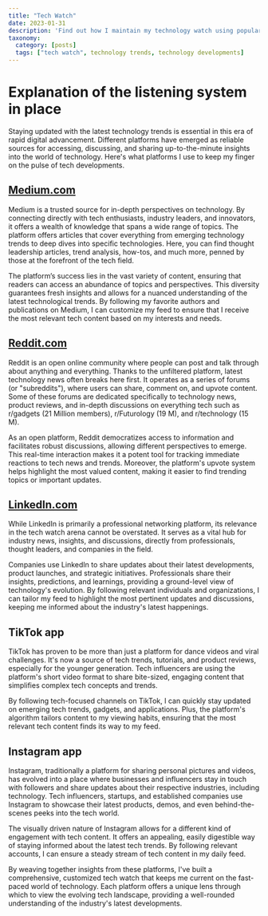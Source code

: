 ```yaml
---
title: "Tech Watch"
date: 2023-01-31
description: 'Find out how I maintain my technology watch using popular online platforms. From Medium to TikTok, follow my approach to stay informed on technology trends and developments.'
taxonomy:
  category: [posts]
  tags: ["tech watch", technology trends, technology developments]
---
```


# Explanation of the listening system in place

Staying updated with the latest technology trends is essential in this era of rapid digital advancement. Different platforms have emerged as reliable sources for accessing, discussing, and sharing up-to-the-minute insights into the world of technology. Here's what platforms I use to keep my finger on the pulse of tech developments.

## [Medium.com](http://medium.com/)

Medium is a trusted source for in-depth perspectives on technology. By connecting directly with tech enthusiasts, industry leaders, and innovators, it offers a wealth of knowledge that spans a wide range of topics. The platform offers articles that cover everything from emerging technology trends to deep dives into specific technologies. Here, you can find thought leadership articles, trend analysis, how-tos, and much more, penned by those at the forefront of the tech field.

The platform’s success lies in the vast variety of content, ensuring that readers can access an abundance of topics and perspectives. This diversity guarantees fresh insights and allows for a nuanced understanding of the latest technological trends. By following my favorite authors and publications on Medium, I can customize my feed to ensure that I receive the most relevant tech content based on my interests and needs.

## [Reddit.com](http://reddit.com/)

Reddit is an open online community where people can post and talk through about anything and everything. Thanks to the unfiltered platform, latest technology news often breaks here first. It operates as a series of forums (or "subreddits"), where users can share, comment on, and upvote content. Some of these forums are dedicated specifically to technology news, product reviews, and in-depth discussions on everything tech such as r/gadgets (21 Million members), r/Futurology (19 M), and r/technology (15 M).

As an open platform, Reddit democratizes access to information and facilitates robust discussions, allowing different perspectives to emerge. This real-time interaction makes it a potent tool for tracking immediate reactions to tech news and trends. Moreover, the platform's upvote system helps highlight the most valued content, making it easier to find trending topics or important updates.

## [LinkedIn.com](http://linkedin.com/)

While LinkedIn is primarily a professional networking platform, its relevance in the tech watch arena cannot be overstated. It serves as a vital hub for industry news, insights, and discussions, directly from professionals, thought leaders, and companies in the field.

Companies use LinkedIn to share updates about their latest developments, product launches, and strategic initiatives. Professionals share their insights, predictions, and learnings, providing a ground-level view of technology's evolution. By following relevant individuals and organizations, I can tailor my feed to highlight the most pertinent updates and discussions, keeping me informed about the industry's latest happenings.

## TikTok app

TikTok has proven to be more than just a platform for dance videos and viral challenges. It's now a source of tech trends, tutorials, and product reviews, especially for the younger generation. Tech influencers are using the platform's short video format to share bite-sized, engaging content that simplifies complex tech concepts and trends.

By following tech-focused channels on TikTok, I can quickly stay updated on emerging tech trends, gadgets, and applications. Plus, the platform's algorithm tailors content to my viewing habits, ensuring that the most relevant tech content finds its way to my feed.

## Instagram app

Instagram, traditionally a platform for sharing personal pictures and videos, has evolved into a place where businesses and influencers stay in touch with followers and share updates about their respective industries, including technology. Tech influencers, startups, and established companies use Instagram to showcase their latest products, demos, and even behind-the-scenes peeks into the tech world.

The visually driven nature of Instagram allows for a different kind of engagement with tech content. It offers an appealing, easily digestible way of staying informed about the latest tech trends. By following relevant accounts, I can ensure a steady stream of tech content in my daily feed.

By weaving together insights from these platforms, I've built a comprehensive, customized tech watch that keeps me current on the fast-paced world of technology. Each platform offers a unique lens through which to view the evolving tech landscape, providing a well-rounded understanding of the industry's latest developments.
